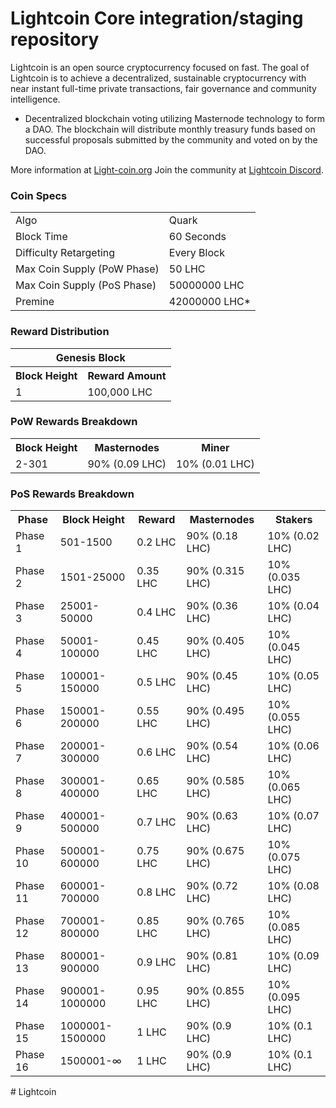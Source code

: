 Lightcoin Core integration/staging repository
=====================================

Lightcoin is an open source cryptocurrency focused on fast.
The goal of Lightcoin is to achieve a decentralized, sustainable cryptocurrency with near instant full-time private transactions, fair governance and community intelligence.
- Decentralized blockchain voting utilizing Masternode technology to form a DAO. The blockchain will distribute monthly treasury funds based on successful proposals submitted by the community and voted on by the DAO.

More information at [Light-coin.org](http://Light-coin.org/) Join the community at [Lightcoin Discord](https://discordapp.com/invite/).

### Coin Specs
<table>
<tr><td>Algo</td><td>Quark</td></tr>
<tr><td>Block Time</td><td>60 Seconds</td></tr>
<tr><td>Difficulty Retargeting</td><td>Every Block</td></tr>
<tr><td>Max Coin Supply (PoW Phase)</td><td>50 LHC</td></tr>
<tr><td>Max Coin Supply (PoS Phase)</td><td>50000000 LHC</td></tr>
<tr><td>Premine</td><td>42000000 LHC*</td></tr>
</table>

### Reward Distribution

<table>
<th colspan=4>Genesis Block</th>
<tr><th>Block Height</th><th>Reward Amount</th></tr>
<tr><td>1</td><td>100,000 LHC</td></tr>
</table>

### PoW Rewards Breakdown

<table>
<th>Block Height</th><th>Masternodes</th><th>Miner</th>
<tr><td>2-301</td><td>90% (0.09 LHC)</td><td>10% (0.01 LHC)</td></tr>
</table>

### PoS Rewards Breakdown

<table>
<th>Phase</th><th>Block Height</th><th>Reward</th><th>Masternodes</th><th>Stakers</th>
<tr><td>Phase 1</td><td>501-1500</td><td>0.2 LHC</td><td>90% (0.18 LHC)</td><td>10% (0.02 LHC)</td></tr>
<tr><td>Phase 2</td><td>1501-25000</td><td>0.35 LHC</td><td>90% (0.315 LHC)</td><td>10% (0.035 LHC)</td></tr>
<tr><td>Phase 3</td><td>25001-50000</td><td>0.4 LHC</td><td>90% (0.36 LHC)</td><td>10% (0.04 LHC)</td></tr>
<tr><td>Phase 4</td><td>50001-100000</td><td>0.45 LHC</td><td>90% (0.405 LHC)</td><td>10% (0.045 LHC)</td></tr>
<tr><td>Phase 5</td><td>100001-150000</td><td>0.5 LHC</td><td>90% (0.45 LHC)</td><td>10% (0.05 LHC)</td></tr>
<tr><td>Phase 6</td><td>150001-200000</td><td>0.55 LHC</td><td>90% (0.495 LHC)</td><td>10% (0.055 LHC)</td></tr>
<tr><td>Phase 7</td><td>200001-300000</td><td>0.6 LHC</td><td>90% (0.54 LHC)</td><td>10% (0.06 LHC)</td></tr>
<tr><td>Phase 8</td><td>300001-400000</td><td>0.65 LHC</td><td>90% (0.585 LHC)</td><td>10% (0.065 LHC)</td></tr>
<tr><td>Phase 9</td><td>400001-500000</td><td>0.7 LHC</td><td>90% (0.63 LHC)</td><td>10% (0.07 LHC)</td></tr>
<tr><td>Phase 10</td><td>500001-600000</td><td>0.75 LHC</td><td>90% (0.675 LHC)</td><td>10% (0.075 LHC)</td></tr>
<tr><td>Phase 11</td><td>600001-700000</td><td>0.8 LHC</td><td>90% (0.72 LHC)</td><td>10% (0.08 LHC)</td></tr>
<tr><td>Phase 12</td><td>700001-800000</td><td>0.85 LHC</td><td>90% (0.765 LHC)</td><td>10% (0.085 LHC)</td></tr>
<tr><td>Phase 13</td><td>800001-900000</td><td>0.9 LHC</td><td>90% (0.81 LHC)</td><td>10% (0.09 LHC)</td></tr>
<tr><td>Phase 14</td><td>900001-1000000</td><td>0.95 LHC</td><td>90% (0.855 LHC)</td><td>10% (0.095 LHC)</td></tr>
<tr><td>Phase 15</td><td>1000001-1500000</td><td>1 LHC</td><td>90% (0.9 LHC)</td><td>10% (0.1 LHC)</td></tr>
<tr><td>Phase 16</td><td>1500001-∞</td><td>1 LHC</td><td>90% (0.9 LHC)</td><td>10% (0.1 LHC)</td></tr>
</table>
# Lightcoin
